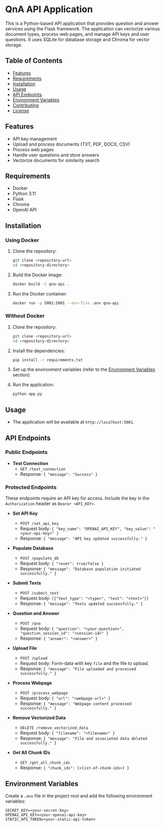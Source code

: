 # QnA API Application

This is a Python-based API application that provides question and answer services using the Flask framework. The application can vectorize various document types, process web pages, and manage API keys and user questions. It uses SQLite for database storage and Chroma for vector storage.

## Table of Contents

- [Features](#features)
- [Requirements](#requirements)
- [Installation](#installation)
- [Usage](#usage)
- [API Endpoints](#api-endpoints)
- [Environment Variables](#environment-variables)
- [Contributing](#contributing)
- [License](#license)

## Features

- API key management
- Upload and process documents (TXT, PDF, DOCX, CSV)
- Process web pages
- Handle user questions and store answers
- Vectorize documents for similarity search

## Requirements

- Docker
- Python 3.11
- Flask
- Chroma
- OpenAI API

## Installation

### Using Docker

1. Clone the repository:

   ```bash
   git clone <repository-url>
   cd <repository-directory>
   ```

2. Build the Docker image:

   ```bash
   docker build -t qna-api .
   ```

3. Run the Docker container:
   ```bash
   docker run -p 5001:5001 --env-file .env qna-api
   ```

### Without Docker

1. Clone the repository:

   ```bash
   git clone <repository-url>
   cd <repository-directory>
   ```

2. Install the dependencies:

   ```bash
   pip install -r requirements.txt
   ```

3. Set up the environment variables (refer to the [Environment Variables](#environment-variables) section).

4. Run the application:
   ```bash
   python app.py
   ```

## Usage

- The application will be available at `http://localhost:5001`.

## API Endpoints

### Public Endpoints

- **Test Connection**
  - `GET /test_connection`
  - Response: `{ "message": "Success" }`

### Protected Endpoints

These endpoints require an API key for access. Include the key in the `Authorization` header as `Bearer <API_KEY>`.

- **Set API Key**

  - `POST /set_api_key`
  - Request body: `{ "key_name": "OPENAI_API_KEY", "key_value": "<your-api-key>" }`
  - Response: `{ "message": "API key updated successfully." }`

- **Populate Database**

  - `POST /populate_db`
  - Request body: `{ "reset": true/false }`
  - Response: `{ "message": "Database population initiated successfully." }`

- **Submit Texts**

  - `POST /submit_text`
  - Request body: `[{"text_type": "<type>", "text": "<text>"}]`
  - Response: `{ "message": "Texts updated successfully." }`

- **Question and Answer**

  - `POST /qna`
  - Request body: `{ "question": "<your-question>", "question_session_id": "<session-id>" }`
  - Response: `{ "answer": "<answer>" }`

- **Upload File**

  - `POST /upload`
  - Request body: Form-data with key `file` and the file to upload.
  - Response: `{ "message": "File uploaded and processed successfully." }`

- **Process Webpage**

  - `POST /process_webpage`
  - Request body: `{ "url": "<webpage-url>" }`
  - Response: `{ "message": "Webpage content processed successfully." }`

- **Remove Vectorized Data**

  - `DELETE /remove_vectorized_data`
  - Request body: `{ "filename": "<filename>" }`
  - Response: `{ "message": "File and associated data deleted successfully." }`

- **Get All Chunk IDs**
  - `GET /get_all_chunk_ids`
  - Response: `{ "chunk_ids": [<list-of-chunk-ids>] }`

## Environment Variables

Create a `.env` file in the project root and add the following environment variables:

```env
SECRET_KEY=<your-secret-key>
OPENAI_API_KEY=<your-openai-api-key>
STATIC_API_TOKEN=<your-static-api-token>
```
